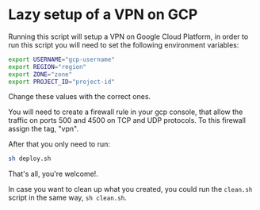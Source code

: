 # Lazy setup of a VPN on GCP

Running this script will setup a VPN on Google Cloud Platform, in order to run this script you will need to set the following environment variables:

```bash
export USERNAME="gcp-username"
export REGION="region"
export ZONE="zone"
export PROJECT_ID="project-id"
```

Change these values with the correct ones.

You will need to create a firewall rule in your gcp console, that allow the traffic on ports 500 and 4500 on TCP and UDP protocols.
To this firewall assign the tag, "vpn".

After that you only need to run:

```bash
sh deploy.sh
```

That's all, you're welcome!.

In case you want to clean up what you created, you could run the `clean.sh` script in the same way, `sh clean.sh`.
